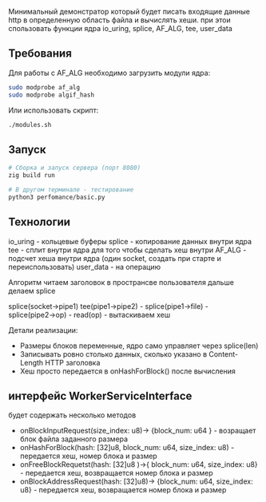Минимальный демонстратор который будет писать входящие данные http в определенную область файла и вычислять хеши.
при этои спользовать функции ядра io_uring, splice, AF_ALG, tee, user_data

## Требования

Для работы с AF_ALG необходимо загрузить модули ядра:
```bash
sudo modprobe af_alg
sudo modprobe algif_hash
```

Или использовать скрипт:
```bash
./modules.sh
```

## Запуск

```bash
# Сборка и запуск сервера (порт 8080)
zig build run

# В другом терминале - тестирование
python3 perfomance/basic.py
```

## Технологии
io_uring - кольцевые буферы
splice - копирование данных внутри ядра
tee - сплит внутри ядра для того чтобы сделать хеш внутри
AF_ALG - подсчет хеша внутри ядра (один socket, создать при старте и переиспользовать)
user_data - на операцию

Алгоритм
читаем заголовок в пространсве пользователя дальше делаем splice

splice(socket→pipe1)
    tee(pipe1→pipe2)
      - splice(pipe1→file)
      - splice(pipe2→op)
        - read(op) - вытаскиваем хеш

Детали реализации:
- Размеры блоков переменные, ядро само управляет через splice(len)
- Записывать ровно столько данных, сколько указано в Content-Length HTTP заголовка
- Хеш просто передается в onHashForBlock() после вычисления 



## интерфейс WorkerServiceInterface 
будет содержать несколько методов
  - onBlockInputRequest(size_index: u8)-> {block_num: u64 } - возращает блок файла заданного размера 
  - onHashForBlock(hash: [32]u8, block_num: u64, size_index: u8) - передается хеш, номер блока и размер
  - onFreeBlockRequetst(hash: [32]u8 )->{ block_num: u64, size_index: u8} - передается хеш, возвращается номер блока и размер
  - onBlockAddressRequest(hash: [32]u8)-> {block_num: u64, size_index: u8} - передается хеш, возвращается номер блока и размер